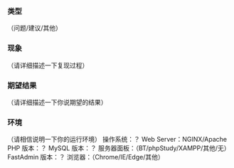 ### 类型
（问题/建议/其他）


### 现象
（请详细描述一下复现过程）


### 期望结果
（请详细描述一下你说期望的结果）


### 环境
（请相信说明一下你的运行环境）
操作系统：？
Web Server：NGINX/Apache
PHP 版本：？
MySQL 版本：？
服务器面板：（BT/phpStudy/XAMPP/其他/无）
FastAdmin 版本：？
浏览器：（Chrome/IE/Edge/其他）
